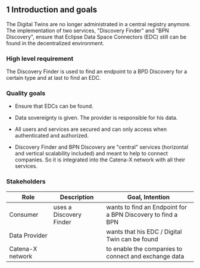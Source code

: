 ## 1 Introduction and goals

The Digital Twins are no longer administrated in a central registry
anymore. The implementation of two services, "Discovery Finder" and "BPN
Discovery", ensure that Eclipse Data Space Connectors (EDC)  still can be found in the decentralized
environment.

### High level requirement 

The Discovery Finder is used to find an endpoint to a BPD Discovery for a certain type and at last to find an EDC.

### Quality goals

-   Ensure that EDCs can be found.

-   Data sovereignty is given. The provider is responsible for his data.

-   All users and services are secured and can only access when
    authenticated and authorized.

-   Discovery Finder and BPN Discovery are "central" services
    (horizontal and vertical scalability included) and meant to help to
    connect companies. So it is integrated into the
    Catena-X network with all their services.

### Stakeholders

| Role             | Description             | Goal, Intention                                             |
|------------------|-------------------------|-------------------------------------------------------------|
| Consumer         | uses a Discovery Finder | wants to find an Endpoint for a BPN Discovery to find a BPN |
| Data Provider    |                         | wants that his EDC / Digital Twin can be found              |
| Catena-X network |                         | to enable the companies to connect and exchange data        |
